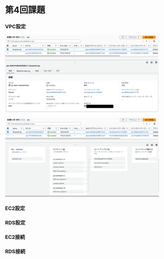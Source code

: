 # 第4回課題

### VPC設定

![VPC](lecture04/image/VPC_Config.png)

![VPC](lecture04/image/VPC_Config2.png)
### EC2設定

### RDS設定


### EC2接続


### RDS接続


